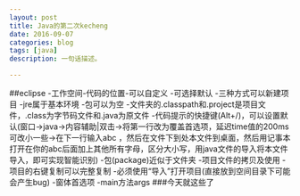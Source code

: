 ```yaml
---
layout: post
title: Java的第二次kecheng
date: 2016-09-07
categories: blog
tags: [java]
description: 一句话描述。

---
```


##eclipse
-工作空间-代码的位置-可以自定义
-可选择默认
-三种方式可以新建项目
-jre属于基本环境
-包可以为空
-文件夹的.classpath和.project是项目文件，.class为字节码文件和.java为原文件
-代码提示的快捷键(Alt+/)，可以设置默认(窗口->java->内容辅助|双击->将第一行改为覆盖首选项，延迟time值的200ms可改小一些->在下一行输入abc
，然后在文件下到处本文件到桌面，然后用记事本打开在你的abc后面加上其他所有字母，区分大小写，用java文件的导入将本文件导入，即可实现智能识别)
-包(package)近似于文件夹
-项目文件的拷贝及使用
  -项目的右键复制可以完整复制
  -必须使用“导入”打开项目(直接放到空间目录下可能会产生bug)
-窗体首选项
-main方法args
###今天就这些了
